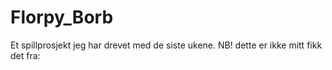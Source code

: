 # Florpy_Borb
Et spillprosjekt jeg har drevet med de siste ukene. NB! dette er ikke mitt fikk det fra:
